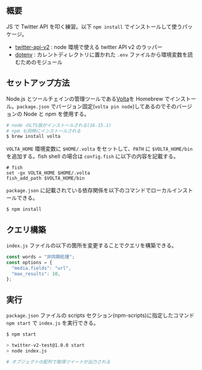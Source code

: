 
## 概要

JS で Twitter API を叩く練習。以下 `npm install` でインストールして使うパッケージ。

- [twitter-api-v2](https://github.com/PLhery/node-twitter-api-v2) : node 環境で使える twitter API v2 のラッパー
- [dotenv](https://github.com/motdotla/dotenv) : カレントディレクトリに置かれた `.env` ファイルから環境変数を読むためのモジュール

## セットアップ方法

Node.js とツールチェインの管理ツールである[Volta](https://volta.sh)を Homebrew でインストール。`package.json` でバージョン固定(`volta pin node`)してあるのでそのバージョンの Node と npm を使用する。

```sh
# node のLTS版がインストールされる(16.15.1)
# npm も同時にインストールされる
$ brew install volta
```

`VOLTA_HOME` 環境変数に `$HOME/.volta` をセットして、`PATH` に `$VOLTA_HOME/bin` を追加する。fish shell の場合は `config.fish` に以下の内容を記載する。

```sh:config.fish
# fish
set -gx VOLTA_HOME $HOME/.volta
fish_add_path $VOLTA_HOME/bin
```

`package.json` に記載されている依存関係を以下のコマンドでローカルインストールできる。

```sh
$ npm install
```

## クエリ構築

`index.js` ファイルの以下の箇所を変更することでクエリを構築できる。

```js
const words = "非同期処理";
const options = { 
  "media.fields": "url",
  "max_results": 10,
};
```

## 実行

`package.json` ファイルの scripts セクション(npm-scripts)に指定したコマンド `npm start` で `index.js` を実行できる。

```sh
$ npm start

> twitter-v2-test@1.0.0 start
> node index.js

# オブジェクトの配列で取得ツイートが出力される
```

